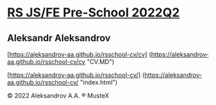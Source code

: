 # [RS JS/FE Pre-School 2022Q2](https://aleksandrov-aa.github.io/rsschool-cv/ "CV#3") 


## Aleksandr Aleksandrov

[https://aleksandrov-aa.github.io/rsschool-cv/cv] (https://aleksandrov-aa.github.io/rsschool-cv/cv "CV.MD")

[https://aleksandrov-aa.github.io/rsschool-cv/] (https://aleksandrov-aa.github.io/rsschool-cv/ "index.html")



© 2022 Aleksandrov A.A. ® MusteX
